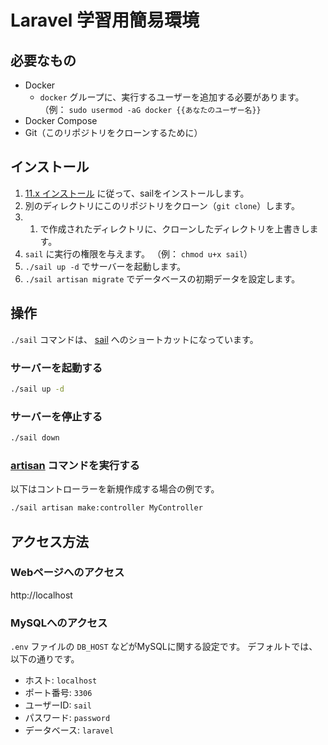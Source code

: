 # Laravel 学習用簡易環境

## 必要なもの

- Docker
  - `docker` グループに、実行するユーザーを追加する必要があります。（例： `sudo usermod -aG docker {{あなたのユーザー名}}`
- Docker Compose
- Git（このリポジトリをクローンするために）

## インストール

1. [11.x インストール](https://readouble.com/laravel/11.x/ja/installation.html) に従って、sailをインストールします。
2. 別のディレクトリにこのリポジトリをクローン（`git clone`）します。
3. 1. で作成されたディレクトリに、クローンしたディレクトリを上書きします。
4. `sail` に実行の権限を与えます。 （例： `chmod u+x sail`）
5. `./sail up -d` でサーバーを起動します。
6. `./sail artisan migrate` でデータベースの初期データを設定します。

## 操作

`./sail` コマンドは、 [sail](https://readouble.com/laravel/11.x/ja/sail.html) へのショートカットになっています。

### サーバーを起動する

```sh
./sail up -d
```

### サーバーを停止する

```sh
./sail down
```

### [artisan](https://readouble.com/laravel/11.x/ja/artisan.html) コマンドを実行する

以下はコントローラーを新規作成する場合の例です。

```sh
./sail artisan make:controller MyController
```

## アクセス方法

### Webページへのアクセス

http://localhost

### MySQLへのアクセス

`.env` ファイルの `DB_HOST` などがMySQLに関する設定です。
デフォルトでは、以下の通りです。

- ホスト: `localhost`
- ポート番号: `3306`
- ユーザーID: `sail`
- パスワード: `password`
- データベース: `laravel`

